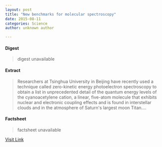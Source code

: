 ```yaml
---
layout: post
title: "New benchmarks for molecular spectroscopy"
date: 2015-08-11
categories: Science
author: unknown author

---
```



#### Digest
>digest unavailable

#### Extract
>Researchers at Tsinghua University in Beijing have recently used a technique called zero-kinetic energy photoelectron spectroscopy to obtain a list in unprecedented detail of the quantum energy levels of the cyanoacetylene cation, a linear, five-atom molecule that exhibits nuclear and electronic coupling effects and is found in interstellar clouds and in the atmosphere of Saturn's largest moon Titan....

#### Factsheet
>factsheet unavailable

[Visit Link](http://phys.org/news/2015-08-benchmarks-molecular-spectroscopy.html)



